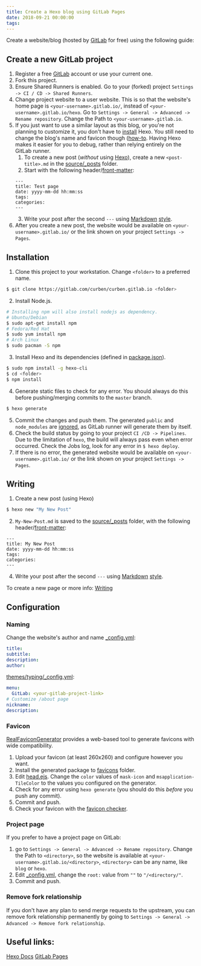 ```yaml
---
title: Create a Hexo blog using GitLab Pages
date: 2018-09-21 00:00:00
tags:
---
```

Create a website/blog (hosted by [GitLab](https://about.gitlab.com/features/pages/) for free) using the following guide:
<!-- more -->
## Create a new GitLab project
1. Register a free [GitLab](https://gitlab.com/users/sign_in#register-pane) account or use your current one.
2. Fork this project.
3. Ensure Shared Runners is enabled. Go to your (forked) project `Settings -> CI / CD -> Shared Runners`.
4. Change project website to a user website. This is so that the website's home page is `<your-username>.gitlab.io/`, instead of `<your-username>.gitlab.io/hexo`.
    Go to `Settings -> General -> Advanced -> Rename repository`. Change the Path to `<your-username>.gitlab.io`.
5. If you just want to use a similar layout as this blog, or you're not planning to customize it, you don't have to [install](#installation) Hexo. You still need to change the blog's name and favicon though ([how-to](#naming).
	Having Hexo makes it easier for you to debug, rather than relying entirely on the GitLab runner.
	1. To create a new post (*without* using [Hexo](https://hexo.io/docs/writing)), create a new `<post-title>.md` in the [source/_posts](source/_posts) folder.
	2. Start with the following header/[front-matter](https://hexo.io/docs/front-matter):
	```
	---
	title: Test page
	date: yyyy-mm-dd hh:mm:ss
	tags:
	categories:
	---
	```
	3. Write your post after the second `---` using [Markdown](https://about.gitlab.com/handbook/product/technical-writing/markdown-guide/) [style](https://docs.gitlab.com/ee/user/markdown.html).
6. After you create a new post, the website would be available on `<your-username>.gitlab.io/` or the link shown on your project `Settings -> Pages`.

## Installation
1. Clone this project to your workstation. Change `<folder>` to a preferred name.
```bash
$ git clone https://gitlab.com/curben/curben.gitlab.io <folder>
```
2. Install Node.js.
```bash
# Installing npm will also install nodejs as dependency.
# Ubuntu/Debian
$ sudo apt-get install npm
# Fedora/Red Hat
$ sudo yum install npm
# Arch Linux
$ sudo pacman -S npm
```
3. Install Hexo and its dependencies (defined in [package.json](package.json)).
```bash
$ sudo npm install -g hexo-cli
$ cd <folder>
$ npm install
```
4. Generate static files to check for any error. You should always do this before pushing/merging commits to the `master` branch.
```bash
$ hexo generate
```
5. Commit the changes and push them. The generated `public` and `node_modules` are [ignored](.gitnore), as GitLab runner will generate them by itself.
6. Check the build status by going to your project `CI /CD -> Pipelines`. Due to the limitation of `hexo`, the build will always pass even when error occurred. Check the Jobs log, look for any error in `$ hexo deploy`. 
7.  If there is no error, the generated website would be available on `<your-username>.gitlab.io/` or the link shown on your project `Settings -> Pages`.

## Writing
1. Create a new post (using Hexo)
``` bash
$ hexo new "My New Post"
```
2. `My-New-Post.md` is saved to the [source/_posts](source/_posts) folder, with the following header/[front-matter](https://hexo.io/docs/front-matter):
```
---
title: My New Post
date: yyyy-mm-dd hh:mm:ss
tags:
categories:
---
```
4. Write your post after the second `---` using [Markdown](https://about.gitlab.com/handbook/product/technical-writing/markdown-guide/) [style](https://docs.gitlab.com/ee/user/markdown.html).

To create a new page or more info: [Writing](https://hexo.io/docs/writing.html)

## Configuration
### Naming
Change the website's author and name
[_config.yml](_config.yml):
```yml
title:
subtitle:
description:
author:
```
[themes/typing/_config.yml](themes/typing/_config.yml):
```yml
menu:
  GitLab: <your-gitlab-project-link>
# Customize /about page
nickname: 
description: 
```

### Favicon
[RealFaviconGenerator](https://realfavicongenerator.net/) provides a web-based tool to generate favicons with wide compatibility.
1. Upload your favicon (at least 260x260) and configure however you want.
1. Install the generated package to [favicons](themes/typing/source/favicons/) folder.
1. Edit [head.ejs](themes/typing/layout/_partial/head.ejs). Change the `color` values of `mask-icon` and `msapplication-TileColor` to the values you configured on the generator.
1. Check for any error using `hexo generate` (you should do this *before* you push any commit).
1. Commit and push.
1. Check your favicon with the [favicon checker](https://realfavicongenerator.net/favicon_checker).

### Project page
If you prefer to have a project page on GitLab:
1. go to `Settings -> General -> Advanced -> Rename repository`. Change the Path to `<directory>`, so the website is available at `<your-username>.gitlab.io/<directory>`, `<directory>` can be any name, like `blog` or `hexo`.
1. Edit [_config.yml](_config.yml), change the `root:` value from `""` to `"/<directory/"`.
1. Commit and push.

### Remove fork relationship
If you don't have any plan to send merge requests to the upstream, you can remove fork relationship permanently by going to `Settings -> General -> Advanced -> Remove fork relationship`. 

## Useful links:
[Hexo Docs](https://hexo.io/docs/)
[GitLab Pages](https://docs.gitlab.com/ee/user/project/pages/index.html)


